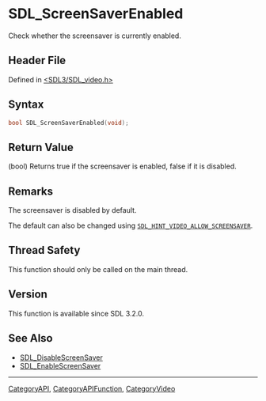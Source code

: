 # SDL_ScreenSaverEnabled

Check whether the screensaver is currently enabled.

## Header File

Defined in [<SDL3/SDL_video.h>](https://github.com/libsdl-org/SDL/blob/main/include/SDL3/SDL_video.h)

## Syntax

```c
bool SDL_ScreenSaverEnabled(void);
```

## Return Value

(bool) Returns true if the screensaver is enabled, false if it is disabled.

## Remarks

The screensaver is disabled by default.

The default can also be changed using
[`SDL_HINT_VIDEO_ALLOW_SCREENSAVER`](SDL_HINT_VIDEO_ALLOW_SCREENSAVER).

## Thread Safety

This function should only be called on the main thread.

## Version

This function is available since SDL 3.2.0.

## See Also

- [SDL_DisableScreenSaver](SDL_DisableScreenSaver)
- [SDL_EnableScreenSaver](SDL_EnableScreenSaver)






----
[CategoryAPI](CategoryAPI), [CategoryAPIFunction](CategoryAPIFunction), [CategoryVideo](CategoryVideo)

